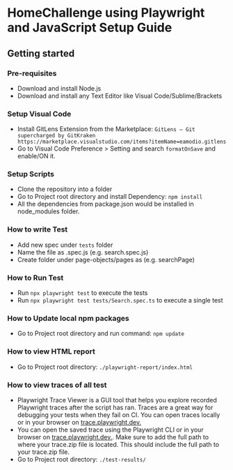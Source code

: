 # HomeChallenge using Playwright and JavaScript Setup Guide

## Getting started

### Pre-requisites
* Download and install Node.js
* Download and install any Text Editor like Visual Code/Sublime/Brackets

### Setup Visual Code
* Install GitLens Extension from the Marketplace: `GitLens — Git supercharged by GitKraken https://marketplace.visualstudio.com/items?itemName=eamodio.gitlens`
* Go to Visual Code Preference > Setting and search `formatOnSave` and enable/ON it.

### Setup Scripts 
* Clone the repository into a folder
* Go to Project root directory and install Dependency: `npm install`
* All the dependencies from package.json would be installed in node_modules folder.

### How to write Test
* Add new spec under `tests` folder
* Name the file as <testname>.spec.js (e.g. search.spec.js)
* Create folder under page-objects/pages as <page-name> (e.g. searchPage)

### How to Run Test
* Run `npx playwright test` to execute the tests
* Run `npx playwright test tests/Search.spec.ts` to execute a single test

### How to Update local npm packages
* Go to Project root directory and run command: `npm update`

### How to view HTML report
* Go to Project root directory: `./playwright-report/index.html`

### How to view traces of all test
* Playwright Trace Viewer is a GUI tool that helps you explore recorded Playwright traces after the script has ran. Traces are a great way for debugging your tests when they fail on CI. You can open traces locally or in your browser on [trace.playwright.dev.](https://trace.playwright.dev/)
* You can open the saved trace using the Playwright CLI or in your browser on [trace.playwright.dev.](https://trace.playwright.dev/). Make sure to add the full path to where your trace.zip file is located. This should include the full path to your trace.zip file.
* Go to Project root directory: `./test-results/`


